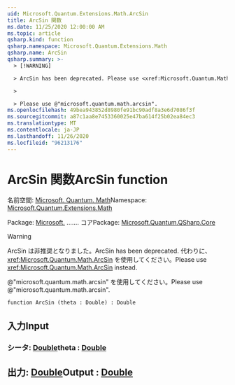 ```yaml
---
uid: Microsoft.Quantum.Extensions.Math.ArcSin
title: ArcSin 関数
ms.date: 11/25/2020 12:00:00 AM
ms.topic: article
qsharp.kind: function
qsharp.namespace: Microsoft.Quantum.Extensions.Math
qsharp.name: ArcSin
qsharp.summary: >-
  > [!WARNING]

  > ArcSin has been deprecated. Please use <xref:Microsoft.Quantum.Math.ArcSin> instead.

  >

  > Please use @"microsoft.quantum.math.arcsin".
ms.openlocfilehash: 49bea943852d8980fe91bc90adf8a3e6d7086f3f
ms.sourcegitcommit: a87c1aa8e7453360025e47ba614f25b02ea84ec3
ms.translationtype: MT
ms.contentlocale: ja-JP
ms.lasthandoff: 11/26/2020
ms.locfileid: "96213176"
---
```

# <a name="arcsin-function"></a><span data-ttu-id="913b9-102">ArcSin 関数</span><span class="sxs-lookup"><span data-stu-id="913b9-102">ArcSin function</span></span>

<span data-ttu-id="913b9-103">名前空間: [Microsoft. Quantum. Math](xref:Microsoft.Quantum.Extensions.Math)</span><span class="sxs-lookup"><span data-stu-id="913b9-103">Namespace: [Microsoft.Quantum.Extensions.Math](xref:Microsoft.Quantum.Extensions.Math)</span></span>

<span data-ttu-id="913b9-104">Package: [Microsoft.](https://nuget.org/packages/Microsoft.Quantum.QSharp.Core) ....... コア</span><span class="sxs-lookup"><span data-stu-id="913b9-104">Package: [Microsoft.Quantum.QSharp.Core](https://nuget.org/packages/Microsoft.Quantum.QSharp.Core)</span></span>


> [!WARNING]
> <span data-ttu-id="913b9-105">ArcSin は非推奨となりました。</span><span class="sxs-lookup"><span data-stu-id="913b9-105">ArcSin has been deprecated.</span></span> <span data-ttu-id="913b9-106">代わりに、<xref:Microsoft.Quantum.Math.ArcSin> を使用してください。</span><span class="sxs-lookup"><span data-stu-id="913b9-106">Please use <xref:Microsoft.Quantum.Math.ArcSin> instead.</span></span>
>
> <span data-ttu-id="913b9-107">@"microsoft.quantum.math.arcsin" を使用してください。</span><span class="sxs-lookup"><span data-stu-id="913b9-107">Please use @"microsoft.quantum.math.arcsin".</span></span>



```qsharp
function ArcSin (theta : Double) : Double
```


## <a name="input"></a><span data-ttu-id="913b9-108">入力</span><span class="sxs-lookup"><span data-stu-id="913b9-108">Input</span></span>

### <a name="theta--double"></a><span data-ttu-id="913b9-109">シータ: [Double](xref:microsoft.quantum.lang-ref.double)</span><span class="sxs-lookup"><span data-stu-id="913b9-109">theta : [Double](xref:microsoft.quantum.lang-ref.double)</span></span>





## <a name="output--double"></a><span data-ttu-id="913b9-110">出力: [Double](xref:microsoft.quantum.lang-ref.double)</span><span class="sxs-lookup"><span data-stu-id="913b9-110">Output : [Double](xref:microsoft.quantum.lang-ref.double)</span></span>

